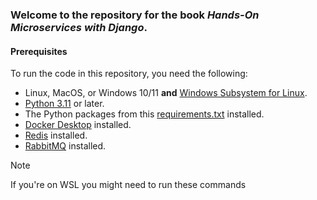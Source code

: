 ### Welcome to the repository for the book *Hands-On Microservices with Django*.

#### Prerequisites
To run the code in this repository, you need the following:
- Linux, MacOS, or Windows 10/11 **and** [Windows Subsystem for Linux](https://learn.microsoft.com/en-us/windows/wsl/install).
- [Python 3.11](https://www.python.org/downloads/) or later.
- The Python packages from this [requirements.txt](https://github.com/PacktPublishing/Hands-on-Microservices-with-Django/blob/main/ch8/subscription_celery/requirements.txt) installed.
- [Docker Desktop](https://www.docker.com/products/docker-desktop/) installed.
- [Redis](https://redis.io/docs/install/install-stack/docker/) installed.
- [RabbitMQ](https://www.rabbitmq.com/docs/download) installed.

> [!NOTE]
> If you're on WSL you might need to run these commands


